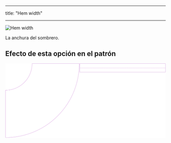 - - -
title: "Hem width"
- - -

![Hem width](hemwidth.svg)

La anchura del sombrero.

## Efecto de esta opción en el patrón

![Esta imagen muestra el efecto de esta opción superponiendo varias variantes que tienen un valor diferente para esta opción](sandy_hemwidth_sample.svg "Effect of this option on the pattern")
